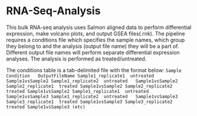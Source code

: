 # RNA-Seq-Analysis
This bulk RNA-seq analysis uses Salmon aligned data to perform differential expression, make volcano plots, and output GSEA files(.rnk). The pipeline requires a conditions file which specifies the sample names, which group they belong to and the analysis (output file name) they will be a part of. Different output file names will perform separate differential expression analyses. The analysis is performed as treated/untreated.

The conditions table is a tab-delimited file with the format below:
`
Sample	Condition	OutputFileName
Sample1_replicate1	untreated	Sample1vsSample2
Sample1_replicate2	untreated	Sample1vsSample2
Sample2_replicate1	treated	Sample1vsSample2
Sample2_replicate2	treated	Sample1vsSample2
Sample1_replicate1	untreated	Sample1vsSample3
Sample1_replicate2	untreated	Sample1vsSample3
Sample3_replicate1	treated	Sample1vsSample3
Sample3_replicate2	treated	Sample1vsSample3
(etc)
`
